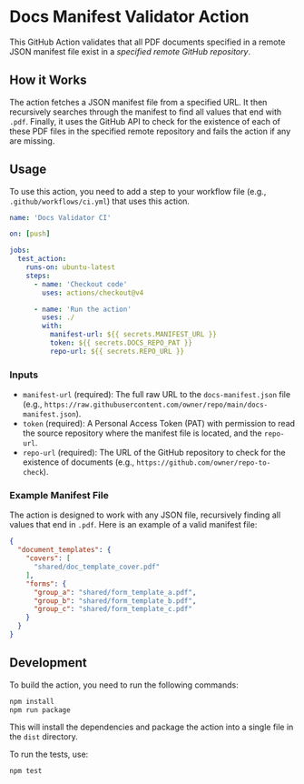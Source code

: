 # Docs Manifest Validator Action

This GitHub Action validates that all PDF documents specified in a remote JSON manifest file exist in a *specified remote GitHub repository*.

## How it Works

The action fetches a JSON manifest file from a specified URL. It then recursively searches through the manifest to find all values that end with `.pdf`. Finally, it uses the GitHub API to check for the existence of each of these PDF files in the specified remote repository and fails the action if any are missing.

## Usage

To use this action, you need to add a step to your workflow file (e.g., `.github/workflows/ci.yml`) that uses this action.

```yaml
name: 'Docs Validator CI'

on: [push]

jobs:
  test_action:
    runs-on: ubuntu-latest
    steps:
      - name: 'Checkout code'
        uses: actions/checkout@v4

      - name: 'Run the action'
        uses: ./
        with:
          manifest-url: ${{ secrets.MANIFEST_URL }}
          token: ${{ secrets.DOCS_REPO_PAT }}
          repo-url: ${{ secrets.REPO_URL }}
```

### Inputs

- `manifest-url` (required): The full raw URL to the `docs-manifest.json` file (e.g., `https://raw.githubusercontent.com/owner/repo/main/docs-manifest.json`).
- `token` (required): A Personal Access Token (PAT) with permission to read the source repository where the manifest file is located, and the `repo-url`.
- `repo-url` (required): The URL of the GitHub repository to check for the existence of documents (e.g., `https://github.com/owner/repo-to-check`).

### Example Manifest File

The action is designed to work with any JSON file, recursively finding all values that end in `.pdf`. Here is an example of a valid manifest file:

```json
{
  "document_templates": {
    "covers": [
      "shared/doc_template_cover.pdf"
    ],
    "forms": {
      "group_a": "shared/form_template_a.pdf",
      "group_b": "shared/form_template_b.pdf",
      "group_c": "shared/form_template_c.pdf"
    }
  }
}
```

## Development

To build the action, you need to run the following commands:

```bash
npm install
npm run package
```

This will install the dependencies and package the action into a single file in the `dist` directory.

To run the tests, use:

```bash
npm test
```